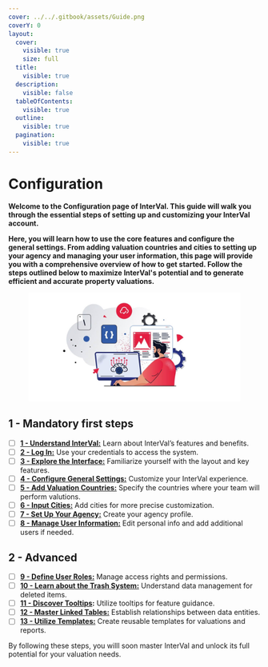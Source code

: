```yaml
---
cover: ../../.gitbook/assets/Guide.png
coverY: 0
layout:
  cover:
    visible: true
    size: full
  title:
    visible: true
  description:
    visible: false
  tableOfContents:
    visible: true
  outline:
    visible: true
  pagination:
    visible: true
---
```


# Configuration

**Welcome to the Configuration page of InterVal. This guide will walk you through the essential steps of setting up and customizing your InterVal account.**&#x20;

**Here, you will learn how to use the core features and configure the general settings. From adding valuation countries and cities to setting up your agency and managing your user information, this page will provide you with a comprehensive overview of how to get started. Follow the steps outlined below to maximize InterVal's potential and to generate efficient and accurate property valuations.**

<figure><img src="../../.gitbook/assets/General Setup" alt=""><figcaption></figcaption></figure>

## 1 - Mandatory first steps

* [ ] [**1 - Understand InterVal:**](../../) Learn about InterVal’s features and benefits.
* [ ] [**2 - Log In:**](../introduction/login.md) Use your credentials to access the system.
* [ ] [**3 - Explore the Interface:**](../introduction/dashboard.md) Familiarize yourself with the layout and key features.
* [ ] [**4 - Configure General Settings:**](../../documentation/admin-tools/settings/general.md) Customize your InterVal experience.
* [ ] [**5 - Add Valuation Countries:**](../../documentation/resources/locations/countries.md) Specify the countries where your team will perform valutions.
* [ ] [**6 - Input Cities:**](../../documentation/resources/locations/cities.md) Add cities for more precise customization.
* [ ] [**7 - Set Up Your Agency:**](../../documentation/stakeholders/agencies/) Create your agency profile.
* [ ] [**8 - Manage User Information:**](../../documentation/stakeholders/users/) Edit personal info and add additional users if needed.

## 2 - Advanced

* [ ] [**9 - Define User Roles:**](../../documentation/stakeholders/users/user-roles.md) Manage access rights and permissions.
* [ ] [**10 - Learn about the Trash System:**](../../documentation/admin-tools/miscellaneous/trash-system.md) Understand data management for deleted items.
* [ ] [**11 - Discover Tooltips**](../../documentation/admin-tools/settings/tooltips.md)**:** Utilize tooltips for feature guidance.
* [ ] [**12 - Master Linked Tables:**](../../documentation/admin-tools/settings/linked-tables.md) Establish relationships between data entities.
* [ ] [**13 - Utilize Templates:**](../../documentation/admin-tools/miscellaneous/templates.md) Create reusable templates for valuations and reports.

By following these steps, you willl soon master InterVal and unlock its full potential for your valuation needs.
